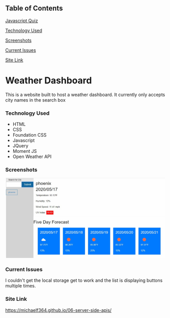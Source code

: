 ## Table of Contents

[Javascript Quiz](#Weather-Dasboard)

[Technology Used](#Technology-Used)

[Screenshots](#Screenshots)

[Current Issues](#Current-Issues)

[Site Link](#Site-Link)

# Weather Dashboard

This is a website built to host a weather dashboard. It currently only accepts city names in the search box

### Technology Used

* HTML
* CSS
* Foundation CSS
* Javascript
* JQuery
* Moment JS
* Open Weather API

### Screenshots
![image](./Assets/images/image.jpg) 

### Current Issues

I couldn't get the local storage get to work and the list is displaying buttons multiple times.

### Site Link

https://michaelf364.github.io/06-server-side-apis/
